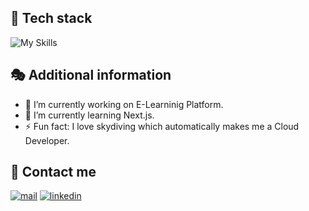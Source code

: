 

## 🧬 Tech stack
![My Skills](https://skillicons.dev/icons?i=jenkins,ansible,aws,py,bash,nginx,docker,kubernetes,cloudflare,fastapi,c#,react,nextjs,js,html,css,rabbitmq,mysql,sequelize,postgres,nodejs,git,githubo&perline=9)

## 🎭 Additional information
- 🔭 I’m currently working on E-Learninig Platform.
- 🌱 I’m currently learning Next.js.
- ⚡ Fun fact: I love skydiving which automatically makes me a Cloud Developer.

## 📲 Contact me
[![mail](https://img.shields.io/badge/Mail-005FF9?logo=maildotru&logoColor=fff&style=for-the-badge)](mailto:michal.pawlowski@ibm.com)
[![linkedin](https://img.shields.io/badge/linkedin-%230077B5.svg?&style=for-the-badge&logo=linkedin&logoColor=white)](https://www.linkedin.com/in/m-pawlowski/)
